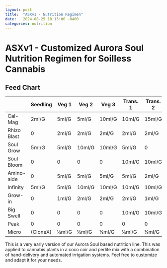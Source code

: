 ```yaml
---
layout: post
title:  "ASXv1 - Nutrition Regimen"
date:   2024-08-25 18:15:00 -0400
categories: nutrition
---
```


# ASXv1 - Customized Aurora Soul Nutrition Regimen for Soilless Cannabis

## Feed Chart

|             | Seedling | Veg 1 | Veg 2  | Veg 3  | Trans. 1 | Trans. 2 | Flower 1 | Flower 2 | Flower 3 | Ripen 1 | Ripen 2 |
| ----------- | -------- | ----- | ------ | ------ | -------- | -------- | -------- | -------- | -------- | ------- | ------- |
| Cal-Mag     | 2ml/G    | 5ml/G | 5ml/G  | 10ml/G | 10ml/G   | 15ml/G   | 15ml/G   | 15ml/G   | 15ml/G   | 15ml/G  | 0       |
| Rhizo Blast | 0        | 2ml/G | 2ml/G  | 2ml/G  | 2ml/G    | 2ml/G    | 0        | 0        | 0        | 0       | 0       |
| Soul Grow   | 5ml/G    | 5ml/G | 10ml/G | 10ml/G | 5ml/G    | 0        | 0        | 0        | 0        | 0       | 0       |
| Soul Bloom  | 0        | 0     | 0      | 0      | 10ml/G   | 10ml/G   | 15ml/G   | 15ml/G   | 15ml/G   | 15ml/G  | 10ml/G  |
| Amino-aide  | 0        | 5ml/G | 5ml/G  | 5ml/G  | 5ml/G    | 2ml/G    | 0        | 0        | 0        | 0       | 0       |
| Infinity    | 5ml/G    | 5ml/G | 10ml/G | 10ml/G | 10ml/G   | 10ml/G   | 10ml/G   | 15ml/G   | 15ml/G   | 15ml/G  | 10ml/G  |
| Grow-in     | 0        | 1ml/G | 2ml/G  | 2ml/G  | 2ml/G    | 1ml/G    | 1ml/G    | 1ml/G    | 1ml/G    | 0       | 0       |
| Big Swell   | 0        | 0     | 0      | 0      | 10ml/G   | 10ml/G   | 15ml/G   | 15ml/G   | 15ml/G   | 15ml/G  | 10ml/G  |
| Peak        | 0        | 0     | 0      | 0      | 0        | 0        | 0        | 5ml/G    | 10ml/G   | 10ml/G  | 0       |
| Micro       | (CloneX) | ¼ml/G | ¼ml/G  | ¼ml/G  | ¼ml/G    | ¼ml/G    | ¼ml/G    | ¼ml/G    | ¼ml/G    | 0       | 0       |

This is a very early version of our Aurora Soul based nutrition line. This was applied to cannabis plants in a coco coir and perlite mix with a combination of hand-delivery and automated irrigation systems. Feel free to customize and adapt it for your needs.